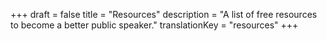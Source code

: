 +++
draft 			= false
title 			= "Resources"
description		= "A list of free resources to become a better public speaker."
translationKey	= "resources"
+++

